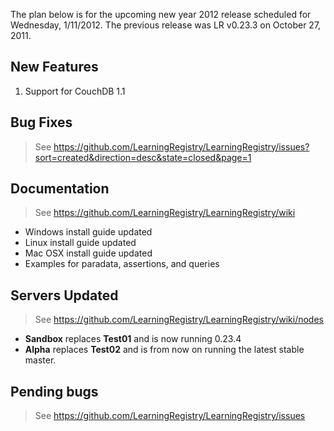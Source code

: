The plan below is for the upcoming new year 2012 release scheduled for Wednesday, 1/11/2012.  The previous release was LR v0.23.3 on October 27, 2011.

## New Features

1.  Support for CouchDB 1.1

## Bug Fixes

> See https://github.com/LearningRegistry/LearningRegistry/issues?sort=created&direction=desc&state=closed&page=1

## Documentation

> See https://github.com/LearningRegistry/LearningRegistry/wiki

* Windows install guide updated
* Linux install guide updated
* Mac OSX install guide updated
* Examples for paradata, assertions, and queries

## Servers Updated

> See https://github.com/LearningRegistry/LearningRegistry/wiki/nodes

* **Sandbox** replaces **Test01** and is now running 0.23.4
* **Alpha** replaces **Test02** and is from now on running the latest stable master.

## Pending bugs

> See https://github.com/LearningRegistry/LearningRegistry/issues